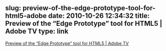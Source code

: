 slug: preview-of-the-edge-prototype-tool-for-html5-adobe
date: 2010-10-26 12:34:32
title: Preview of the “Edge Prototype” tool for HTML5 | Adobe TV
type: link
---

[Preview of the “Edge Prototype” tool for HTML5 | Adobe TV](http://tv.adobe.com/watch/adc-presents/preview-of-the-edge-prototype-tool-for-html5-/)
